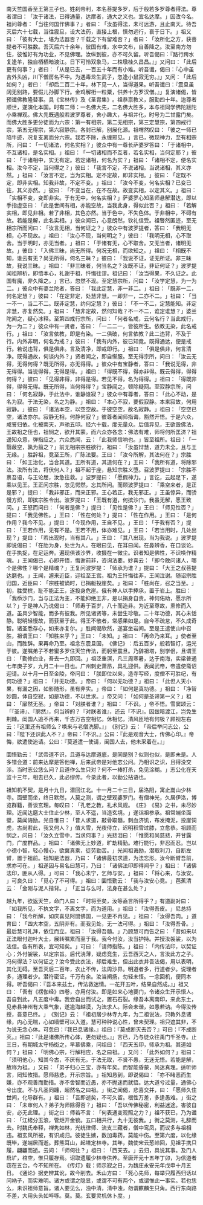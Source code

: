 南天竺国香至王第三子也。姓刹帝利，本名菩提多罗，后于般若多罗尊者得法。尊者谓曰：​「汝于诸法，已得通量，达摩者，通大之义也。宜名达摩。​」因改今名。祖问尊者：​「当往何国作佛事？​」者曰：​「汝虽得法，未可远游，且止南天。待吾灭后六十七载，当往震旦，设大法药，直接上根，慎勿远行，衰于日下。​」祖又曰：​「彼有大士，堪为法器否？千载之下有留难否？​」者曰：​「汝所化之方，获菩提者不可胜数。吾灭后六十余年，彼国有难，水中文布，自善降之。汝至南方勿住，彼惟好有为功业，不见佛理。汝纵到彼，亦不可久留。听吾偈曰：『路行跨水复逢羊，独自栖栖暗渡江。日下可怜双象马，二株墩桂久昌昌。』」又问曰：​「此后更有何事？​」者曰：​「从是已去，一百五十年而有小难。听吾谶，偈曰：『心中虽吉外头凶，川下僧房名不中。为遇毒龙生武子，忽逢小鼠寂无穷。』」又问：​「此后如何？​」者曰：​「却后二百二十年，林下见一人，当得道果。听吾谶曰：『震旦虽阔无别路，要假儿孙脚下行。金鸡解衔一粒粟，供养十方罗汉僧。』」复演诸偈，皆预谶佛教隆替事。具《宝林传》及《圣胄集》​。祖恭禀教义，服勤四十年。迨尊者顺世，遂演化本国。时有二师：一名佛大先，二名佛大胜多，本与祖同学佛陀跋陀小乘禅观。佛大先既遇般若波罗尊者，舍小趣大，与祖并化，时号为二甘露门矣。而佛大胜多更分徒而为六宗：第一有相宗，第二无相宗，第三定慧宗，第四戒行宗，第五无得宗，第六寂静宗。各封已解，别展化源。祖喟然叹曰：​「彼之一师已陷牛迹，况复支离而分六宗。我若不除，永缠邪见。​」言已，微现神力，至有相宗所，问曰：​「一切诸法，何名实相？​」彼众中有一尊长萨婆罗答曰：​「于诸相中，不互诸相，是名实相。​」祖曰：​「一切诸相而不互者，若名实相，当何定耶？​」彼曰：​「于诸相中，实无有定。若定诸相，何名为实？​」祖曰：​「诸相不定，便名实相。汝今不定，当何得之？​」彼曰：​「我言不定，不说诸相。当说诸相，其义亦然。​」祖曰：​「汝言不定，当为实相。定不定故，即非实相。​」彼曰：​「定既不定，即非实相。知我非故，不定不变。​」祖曰：​「汝今不变，何名实相？已变已往，其义亦然。​」彼曰：​「不变当在，在不在故。故变实相，以定其义。​」祖曰：​「实相不变，变即非实。于有无中，何名实相？​」萨婆罗心知圣师悬解潜达，即以手指虚空曰：​「此是世间有相，亦能空故，当我此身，得似此否？​」祖曰：​「若解实相，即见非相。若了非相，其色亦然。当于色中，不失色体。于非相中，不碍有故。若能是解，此名实相。​」彼众闻已，心意朗然，钦礼信受。祖瞥然匿迹，至无相宗所而问曰：​「汝言无相，当何证之？​」彼众中有波罗提者，答曰：​「我明无相，心不现故。​」祖曰：​「汝心不现，当何明之？​」彼曰：​「我明无相，心不取舍。当于明时，亦无当者。​」祖曰：​「于诸有无，心不取舍。又无当者，诸明无故。​」彼曰：​「入佛三昧，尚无所得。何况无相，而欲知之。​」祖曰：​「相既不知，谁云有无？尚无所得，何名三昧？​」彼曰：​「我说不证，证无所证。非三昧故，我说三昧。​」祖曰：​「非三昧者，何当名之？汝既不证，非证何证？​」波罗提闻祖辨析，即悟本心，礼谢于祖，忏悔往谬。祖记曰：​「汝当得果，不久证之。此国有魔，非久降之。​」言已，忽然不现。至定慧宗所，问曰：​「汝学定慧，为一为二。​」彼众中有婆兰陀者，答曰：​「我此定慧，非一非二。​」祖曰：​「既非一二，何名定慧？​」彼曰：​「在定非定，处慧非慧。一即非一，二亦不二。​」祖曰：​「当一不一，当二不二。既非定慧，约何定慧？​」彼曰：​「不一不二，定慧能知。非定非慧，亦复然矣。​」祖曰：​「慧非定故，然何知哉？不一不二，谁定谁慧？​」婆兰陀闻之，疑心冰释。至第四戒行宗所，问曰：​「何者名戒，云何名行？当此戒行，为一为二？​」彼众中有一贤者，答曰：​「一二二一，皆彼所生。依教无染，此名戒行。​」祖曰：​「汝言依教，即是有染。一二俱破，何言依教？此二违背，不及于行。内外非明，何名为戒？​」彼曰：​「我有内外，彼已知竟。既得通达，便是戒行。若说违背，俱是俱非。言及清净，即戒即行。​」祖曰：​「俱是俱非，何言清净。既得通故，何谈内外？​」贤者闻之，即自惭服。至无得宗所，问曰：​「汝云无得，无得何得？既无所得，亦无得得。​」彼众中有宝静者，答曰：​「我说无得，非无得得。当说得得，无得是得。​」祖曰：​「得既不得，得亦非得。既云得得，得得何得？​」彼曰：​「见得非得，非得是得。若见不得，名为得得。​」祖曰：​「得既非得，得得无得。既无所得，当何得得？​」宝静闻之，顿除疑网。至寂静宗所，问曰：​「何名寂静，于此法中，谁静谁寂？​」彼众中有尊者，答曰：​「此心不动，是名为寂。于法无染，名之为静。​」祖曰：​「本心不寂，要假寂静。本来寂故，何用寂静。​」彼曰：​「诸法本空，以空空故。于彼空空，故名寂静。​」祖曰：​「空空已空，诸法亦尔。寂静无相，何静何寂？​」彼尊者闻师指诲，豁然开悟。于是六众，咸誓归依。化被南天，声驰五印。经六十载，度无量众。后值异见，王欲毁佛法，王故祖之侄也，祖悯之，欲开其蒙。而六众亦各念：佛法有难，师将何所匡济？祖遥知众意，弹指应之。六众悉闻，云：​「此我师信响也。​」皆至祖所。祖曰：​「一翳蔽空，孰为翦之？​」前无相宗宗胜欲行，祖曰：​「汝虽辩慧，道力未全。且与王无缘。​」胜辞祖，竟至王所，广陈法要。王曰：​「汝今所解，其法何在？​」宗胜曰：​「如王治化，当合其道。王所有道，其道何在？​」王曰：​「我所有道，将除邪法。汝所有法，将伏何人？​」祖不起于座，悬知宗胜义堕。召波罗提曰：​「宗胜不禀吾语，与王论屈，汝急往救。​」波罗提曰：​「愿假神力。​」言讫，云起足下，遂乘以见王。王正问宗胜，忽见愕然，忘其所问。而顾波罗提曰：​「乘空来者，是正是邪？​」提曰：​「我非邪正，而来正邪。王心若正，我无邪正。​」王虽惊异，而骄慢方炽，即摈宗胜令出。波罗提曰：​「王既有道，何摈沙门。我虽无解，愿王致问。​」王怒而问曰：​「何者是佛？​」提曰：​「见性是佛？​」王曰：​「师见性否？​」提曰：​「我见佛性。​」王曰：​「性在何处？​」提曰：​「性在作用。​」王曰：​「是何作用？我今不见。​」提曰：​「今现作用，王自不见。​」王曰：​「于我有否？​」提曰：​「王若作用，无有不是。王若不用，体亦难见。​」王曰：​「若当用时，几处出现？​」提曰：​「若出现时，当有其八。​」王曰：​「其八出现，当为我说。​」波罗提即说偈曰：​「在胎为身，处世为人。在眼曰见，在耳曰闻。在鼻辨香，在口谈论。在手执捉，在足运奔。遍现俱该沙界，收摄在一微尘。识者知是佛性，不识唤作精魂。​」王闻偈已，心即开悟，悔谢前非，咨询法要。妙喜云：​「即今敢问诸人，哪个是佛性？哪个是精魂？​」王复问波罗提：​「师承为谁？​」提曰：​「大王之叔菩提达磨也。​」王闻，遽来近臣，迎祖至王宫。祖为王忏悔往非，王闻泣谢。随诏宗胜归国，近臣曰：​「宗胜被谪时，已捐躯投崖矣。​」祖曰：​「胜尚在，召之当至。​」初，胜受摈，耻不能正王，遂投身危崖。俄有神人以手捧承，置于岩上。胜曰：​「我忝沙门，当与正法为主，不能抑绝王非，是以捐身自责。神何佑助，愿示所以？​」于是神人乃说偈曰：​「师寿于百岁，八十而造非。为近至尊故，熏修而入道。虽具少智能，而多有彼我。所见诸贤等，未尝生珍敬。二十年功德，其心未恬静。聪明轻慢故，而获至于此。得王不敬者，常感果如是。自今不疏怠，不久成奇智。诸圣悉存心，如来亦复尔。​」胜闻偈欣然，遂宴坐岩间。至是王遣使山中召胜，祖谓王曰：​「知胜来乎？​」王曰：​「未知。​」祖曰：​「再命乃来耳。​」使者至山，而胜辞。果再命乃至。祖念东震旦国，​《佛记》​：后五百岁，般若智灯，运光于彼。遂嘱弟子不若蜜多罗住天竺传法，而躬至震旦。乃辞祖塔，别学侣，且谓王曰：​「勤修白业，吾去一九即回。​」祖泛重溟，凡三周寒暑，达于南海，实梁普通七年庚子岁，九月二十一日也。广州刺史萧昂，具礼迎供。表闻武帝，帝遣使斋诏迎请。以十月一日至金陵，帝问曰：​「朕即位以来，造寺写经，度僧不可胜纪，有何功德？​」祖曰：​「并无功德。​」帝曰：​「何以无功德？​」祖曰：​「此但人天小果，有漏之因，如影随形，虽有非实。​」帝曰：​「如何是真功德。​」祖曰：​「净智妙圆，体自空寂，如是功德，不以世求。​」帝又问：​「如何是圣谛第一义？​」祖曰：​「廓然无圣。​」帝曰：​「对朕者谁？​」祖曰：​「不识。​」帝不悟。雪窦颂云：​「『圣谛』、『廓然』，何当辨的？『对朕者谁』，还云『不识』。因兹暗渡江，岂免生荆棘。闺国人追不再来，千古万古空相忆。休相忆，清风匝地有何极？顾视左右云：『这里还有祖师么？唤来与老僧洗脚。』」​《别记》云：​「帝后举问志公，公曰：『陛下还识此人不？』帝曰：『不识。』公曰：『此是观音大士，传佛心印。』帝悔，欲遣使追请。公曰：『莫道遣一使请，闽国人去，他未采着在。』」

圜悟勤云：​「武帝道不识，且道与达摩道底，是同是别？似则也似，是即未是。人多错会道：前来达摩是答他禅，后来武帝是对他志公问。乃相识之识，且得没交涉。当时志公恁么问？且道作么生只对？何不一棒打杀，免见涂糊。​」志公化在天监十三年，相去已久，此必缪传。今录此者，以勤公拈语也。

祖知机不契，是月十九日，潜回江北。十一月二十三日，届洛阳，寓止嵩山少林寺。面壁而坐，终日默然，人莫之测，谓之壁观婆罗门。有僧神光，久居伊洛，博览群籍，善谈玄理。每叹曰：​「孔老之教，礼术风规。​《庄》​《易》之书，未尽妙理。近闻达磨大士住止少林，至人不遥，当造玄境。​」遂诣祖参承。祖常端坐面壁，莫闻诲励。光自惟曰：​「昔人求道，敲骨取髓，刺血济饥，布发掩泥，投崖饲虎，古尚若此，我又何人？​」值大雪，光夜侍立，迟明积雪过膝，立愈恭。祖顾而悯之，问曰：​「汝久立雪中，当求何事？​」光悲泪曰：​「惟愿和尚慈悲，开甘露门，广度群品。​」祖曰：​「诸佛无上妙道，旷劫精勤。难行能行，非忍而忍。岂以小德小智，轻心慢心，欲冀真乘，徒劳勤苦。​」光闻祖诲励，潜取利刀，自断左臂，置于祖前。祖知是法器，乃曰：​「诸佛最初求道，为法忘形。汝今断臂吾前，求亦可在。​」祖遂因与易名曰慧可，乃曰：​「诸佛法印即得闻乎？​」祖曰：​「诸佛法印，匪从人得。​」可曰：​「我心未宁，乞师与安。​」祖曰：​「将心来，与汝安。​」可良久曰：​「觅心了不可得。​」祖曰：圜悟勤云：​「我与汝安心竟。​」芭蕉清云：​「金刚与泥人揩背。​」​「正当与么时，法身在甚么处？​」

越九年，欲返天竺，命门人曰：​「时将至矣，汝等盍言所得乎？​」有道副对曰：​「如我所见，不执文字，不离文字，而为道用。​」祖曰：​「汝得吾皮。​」尼总持曰：​「我今所解，如庆喜见阿閦佛国，一见更不再见。​」祖曰：​「汝得吾肉。​」道育曰：​「四大本空，五阴非有。而我见处，无一法可得。​」祖曰：​「汝得吾骨。​」最后慧可礼拜，依位而立。祖曰：​「汝得吾髓。​」乃顾慧可而告之曰：​「昔如来以正法眼付迦叶大士，展转嘱累而至于我。我今付汝，汝当护持。并授汝袈裟，以为法信。各有所表，宜可知矣。​」可曰：​「请师指陈。​」祖曰：​「内传法印，以契证心；外付袈裟，以定宗旨。后代浇薄，疑虑竞生，云吾西天之人，言汝此方之子。冯何得法？以何证之？汝今受此衣法，却后难生，但出此衣并吾法偈，用以表明，其化无碍。至吾灭后二百年，衣止不传，法周沙界。明道者多，行道者少。说理者多，通理者少。潜符密证，千万有余。汝当阐扬，勿轻未悟。一念回机，便同本得。听吾偈曰：『吾本来兹土，传法救迷情。一花开五叶，结果自然成。』」祖又曰：​「吾有《楞伽经》四卷，亦用付汝。即是如来心地要门，令诸众生开示悟人。吾自到此，凡五度中毒。我尝自出而试之，置石石裂。缘吾本离南印，来此东土，见赤县神州有大乘气象，遂逾海越漠，为法求人。际会未谐，如愚若讷。今得汝传授，吾意已终。​」​《别记》云：​「祖初居少林寺九年，为二祖说法，只教外息诸缘，内心无喘，心如墙壁可以入道。慧可种种说心性，曾未契理。祖只遮其非，不为说无念心体。可忽曰：『我已息诸缘。』祖曰：『莫成断灭去否？』可曰：『不成断灭。』祖曰：『此是诸佛所传心体，更勿疑也。』」言已，乃与徒众往禹门千圣寺。止三日，有期城太守杨衒之，早慕佛乘，问祖曰：​「西天五印，师承为祖。其道如何？​」祖曰：​「明佛心宗，行解相应，名之曰祖。​」又问：​「此外如何？​」祖曰：​「须明他心，知其今古，不厌有无，于法无取，不贤不愚，无迷无悟。若能是解，故称为祖。​」又曰：​「弟子归心三宝，亦有年矣。而智能昏蒙，尚迷真理。适听师言，罔知攸措。愿师慈悲，开示宗旨。​」祖知恳到，即说偈曰：​「亦不睹恶而生嫌，亦不观善而勤措。亦不舍智而近愚，亦不抛迷而就悟。达大道兮过量，通佛心兮出度。不与凡圣同躔，超然名之曰祖。​」街之闻偈，悲喜交并，曰：​「愿师久住世间，化导群有。​」祖曰：​「吾即逝矣，不可久留。根性万差，多逢愚难。​」街之曰：​「未审何人？弟子为师除得否？​」祖曰：​「吾以传佛秘密，利益迷途。害彼自安，必无此理。​」街之曰：师若不言：​「何表通变观照之力？​」祖不获已，乃为谶曰：​「江槎分玉浪，管炬开金锁。五口相共行，九十无彼我。​」街之莫测，礼辞而去。时魏氏奉释，禅隽如林，光统律师、流支三藏者，僧中鸾凤，而议多与祖相违。祖玄风所被，有识咸归。彼徒生嫉，数加毒药，莫能中伤。至第六度，以化缘既毕，遂端居而逝。葬熊耳山，起塔定林寺。其年，魏使宋云葱岭回，见祖手携只履，翩翩而逝。云问：​「师何往？​」祖曰：​「西天去。​」云归，具说其事。及门人启圹，棺空，惟只履存焉。诏取遗履少林寺供养。至唐开元十五年丁卯，为信道者窃在五台，今不知所在。​《传灯》载：师示寂之日，为魏庄永安元年戊申十月五日。​《通论》据史辨其讹，故今削去。禾山方曰：​「死心先师，每举只履西归话以问衲子，而实难明。诸方或谓之隐显，或谓不可有两个，或谓惟此一事实。若也恁么，未识祖师意旨。诸人要见么，浊中清，清中浊，勿谓麒麟生只角。西行东向路不差，大用头头如啐啄。莫。莫。玄要灵机休卜度。​」